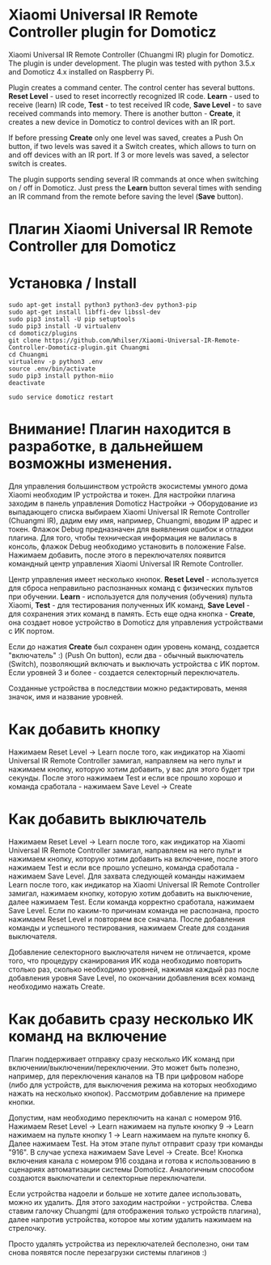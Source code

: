 # Xiaomi Universal IR Remote Controller plugin for Domoticz
Xiaomi Universal IR Remote Controller (Chuangmi IR) plugin for Domoticz. The plugin is under development. The plugin was tested with python 3.5.x and Domoticz 4.x installed on Raspberry Pi.

Plugin creates a command center. The control center has several buttons. **Reset Level** - used to reset incorrectly recognized IR code. **Learn** - used to receive (learn) IR code, **Test** - to test received IR code, **Save Level** - to save received commands into memory. There is another button - **Create**, it creates a new device in Domoticz to control devices with an IR port.

If before pressing **Create** only one level was saved, creates a Push On button, if two levels was saved it a Switch creates, which allows to turn on and off devices with an IR port. If 3 or more levels was saved, a selector switch is creates. 

The plugin supports sending several IR commands at once when switching on / off in Domoticz. Just press the **Learn** button several times with sending an IR command from the remote before saving the level (**Save** button). 


# Плагин Xiaomi Universal IR Remote Controller для Domoticz

# Установка / Install

    sudo apt-get install python3 python3-dev python3-pip
    sudo apt-get install libffi-dev libssl-dev
    sudo pip3 install -U pip setuptools
    sudo pip3 install -U virtualenv
    cd domoticz/plugins
    git clone https://github.com/Whilser/Xiaomi-Universal-IR-Remote-Controller-Domoticz-plugin.git Chuangmi
    cd Chuangmi
    virtualenv -p python3 .env
    source .env/bin/activate
    sudo pip3 install python-miio
    deactivate

    sudo service domoticz restart

# Внимание! Плагин находится в разработке, в дальнейшем возможны изменения. 

Для управления большинством устройств экосистемы умного дома Xiaomi необходим IP устройства и токен. Для настройки плагина заходим в панель управления Domoticz Настройки -> Оборудование из выпадающего списка выбираем Xiaomi Universal IR Remote Controller (Chuangmi IR), дадим ему имя, например, Chuangmi, вводим IP адрес и токен. Флажок Debug предназначен для выявления ошибок и отладки плагина. Для того, чтобы техническая информация не валилась в консоль, флажок Debug необходимо установить в положение False. Нажимаем добавить, после этого в переключателях появится командный центр управления Xiaomi Universal IR Remote Controller. 

Центр управления имеет несколько кнопок. **Reset Level** - используется для сброса неправильно распознанных команд с физических пультов при обучении. **Learn** - используется для получения (обучения) пульта Xiaomi, **Test** - для тестирования полученных ИК команд, **Save Level** - для сохранения этих команд в память. Есть еще одна кнопка - **Create**, она создает новое устройство в Domoticz для управления устройствами с ИК портом. 

Если до нажатия **Create** был сохранен один уровень команд, создается "включатель" :) (Push On button), если два - обычный выключатель (Switch), позволяющий включать и выключать устройства с ИК портом. Если уровней 3 и более - создается селекторный переключатель. 

Созданные устройства в последствии можно редактировать, меняя значок, имя и название уровней. 

# Как добавить кнопку
Нажимаем Reset Level  -> Learn после того, как индикатор на  Xiaomi Universal IR Remote Controller замигал, направляем на него пульт и нажимаем кнопку, которую хотим добавить, у вас для этого будет три секунды. После этого нажимаем Test и если все прошло хорошо и команда сработала - нажимаем Save Level -> Create

# Как добавить выключатель
Нажимаем Reset Level  -> Learn после того, как индикатор на  Xiaomi Universal IR Remote Controller замигал, направляем на него пульт и нажимаем кнопку, которую хотим добавить на включение, после этого нажимаем Test и если все прошло успешно, команда сработала - нажимаем Save Level. Для захвата следующей команды нажимаем Learn после того, как индикатор на  Xiaomi Universal IR Remote Controller замигал, нажимаем кнопку, которую хотим добавить на выключение, далее нажимаем Test. Если команда корректно сработала, нажимаем Save Level. Если по каким-то причинам команда не распознана, просто нажимаем Reset Level и повторяем все сначала. После добавления команды и успешного тестирования, нажимаем Create для создания выключателя. 

Добавление селекторного выключателя ничем не отличается, кроме того, что процедуру сканирования ИК кода необходимо повторить столько раз, сколько необходимо уровней, нажимая каждый раз после добавления уровня Save Level, по окончании добавления всех команд необходимо нажать Create. 

# Как добавить сразу несколько ИК команд на включение
Плагин поддерживает отправку сразу несколько ИК команд при включении/выключении/переключении. Это может быть полезно, например, для переключения каналов на ТВ при цифровом наборе (либо для устройств, для выключения режима на которых необходимо нажать на несколько кнопок). Рассмотрим добавление на примере кнопки.

Допустим, нам необходимо переключить на канал с номером 916. Нажимаем Reset Level -> Learn нажимаем на пульте кнопку 9   -> Learn нажимаем на пульте кнопку 1 -> Learn нажимаем на пульте кнопку 6. Далее нажимаем Test. На этом этапе пульт отправит сразу три команды "916". В случае успеха нажимаем Save Level -> Create. Все! Кнопка включения канала с номером 916 создана и готова к использованию в сценариях автоматизации системы Domoticz. Аналогичным способом создаются выключатели и селекторные переключатели.

Если устройства надоели и больше не хотите далее использовать, можно их удалить. Для этого заходим настройки - устройства. Слева ставим галочку Chuangmi (для отображения только устройств плагина), далее напротив устройства, которое мы хотим удалить нажимаем на стрелочку. 

Просто удалять устройства из переключателей бесполезно, они там снова появятся после перезагрузки системы плагинов :)

